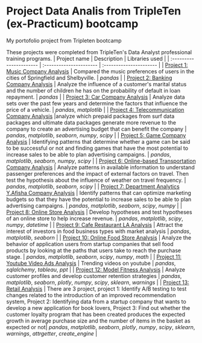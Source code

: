 # Project Data Analis from TripleTen (ex-Practicum) bootcamp
My portofolio project from Tripleten bootcamp

These projects were completed from TripleTen's Data Analyst professional training programs.
| Project name | Description | Libraries used | 
| :---------------------- | :---------------------- | :---------------------- |
| [Project 1: Music Company Analysis](Project_01) | Compared the music preferences of users in the cities of Springfield and Shelbyville. | *pandas* |
| [Project 2: Banking Company Analysis](project_02) | Analyze the influence of a customer's marital status and the number of children he has on the probability of default in loan repayment. | *pandas* |
| [Project 3: Car Company Analysis](Project_03.vehicles.us) | Analyze data sets over the past few years and determine the factors that influence the price of a vehicle. | *pandas*, *matplotlib* |
| [Project 4: Telecommunication Company Analysis](Project_04.megaline) |analyze which prepaid packages from surf data packages and ultimate data packages generate more revenue to the company to create an advertising budget that can benefit the company | *pandas*, *matplotlib*, *seaborn*, *numpy*, *scipy* |
| [Project 5: Game Company Analysis](Project_05.games) | Identifying patterns that determine whether a game can be said to be successful or not and finding games that have the most potential to increase sales to be able to plan advertising campaigns. | *pandas*, *matplotlib*, *seaborn*, *numpy*, *scipy* |
| [Project 6: Online-based Transportation Company Analysis](Project_06.cabs) | Analyze patterns in available information to understand passenger preferences and the impact of external factors on travel. Then test the hypothesis about the influence of weather on travel frequency. | *pandas*, *matplotlib*, *seaborn*, *scipy* |
| [Project 7: Department Analytics Y.Afisha Company Analysis](Project_07.y_afisha) | Identify patterns that can optimize marketing budgets so that they have the potential to increase sales to be able to plan advertising campaigns. | *pandas*, *matplotlib*, *seaborn*, *scipy*, *numpy* |
| [Project 8: Online Store Analysis](Project_08.online_store) | Develop hypotheses and test hypotheses of an online store to help increase revenue. | *pandas*, *matplotlib*, *scipy*, *numpy*, *datetime* |
| [Project 9: Cafe Restaurant LA Analysis](Project_09.market_research) | Attract the interest of investors in food business types with market analysis | *pandas*, *matplotlib*, *seaborn* |
| [Project 10: Online Food Store Analysis](Project_10.food_store_research) | Analyze the behavior of application users from startup companies that sell food products by looking at the paths that users take to reach the purchase stage. | *pandas*, *matplotlib*, *seaborn*, *scipy*, *numpy*, *math* |
| [Project 11: Youtube Video Ads Analysis](Project_11.yt_video_ads) | Trending videos on youtube | *pandas*, *sqlalchemy*, *tableau*, *ppt* |
| [Project 12: Model Fitness Analysis](Project_12.gym_analysis) | Analyze customer profiles and develop customer retention strategies | *pandas*, *matplotlib*, *seaborn*, *plotly*, *numpy*, *scipy*, *sklearn*, *warnings* |
| [Project 13: Retail Analysis](Project_12.gym_analysis) | There are 3 project, project 1: Identify A/B testing to test changes related to the introduction of an improved recommendation system, Project 2: Identifying data from a startup company that wants to develop a new application for book lovers, Project 3: Find out whether the customer loyalty program that has been created produces the expected growth in average purchase size and the number of items in the basket as expected or not| *pandas*, *matplotlib*, *seaborn*, *plotly*, *numpy*, *scipy*, *sklearn*, *warnings*, *attrgetter*, *create_engine* |
